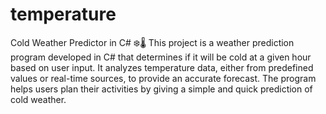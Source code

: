 # temperature
Cold Weather Predictor in C# ❄️🌡️
This project is a weather prediction program developed in C# that determines if it will be cold at a given hour based on user input. It analyzes temperature data, either from predefined values or real-time sources, to provide an accurate forecast. The program helps users plan their activities by giving a simple and quick prediction of cold weather.
